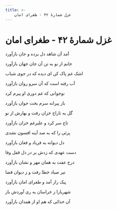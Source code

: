 ```yaml
---
title: >-
    غزل شمارهٔ ۴۲ - طغرای امان
---
```

# غزل شمارهٔ ۴۲ - طغرای امان

<div class="b" id="bn1"><div class="m1"><p>آمد آن شاهد دل برده و جان بازآورد</p></div>
<div class="m2"><p>جانم از نو به تن آن جان جهان بازآورد</p></div></div>
<div class="b" id="bn2"><div class="m1"><p>اشک غم پاک کن ای دیده که در جوی شباب</p></div>
<div class="m2"><p>آب رفته است که آن سرو روان بازآورد</p></div></div>
<div class="b" id="bn3"><div class="m1"><p>نوجوانی که غم دوری او پیرم کرد</p></div>
<div class="m2"><p>باز پیرانه سرم بخت جوان بازآورد</p></div></div>
<div class="b" id="bn4"><div class="m1"><p>گل به تاراج خزان رفت و بهارش از نو</p></div>
<div class="m2"><p>تاج سر کرد و علیرغم خزان بازآورد</p></div></div>
<div class="b" id="bn5"><div class="m1"><p>پرئی را که به صد آینه افسون نشدی</p></div>
<div class="m2"><p>دل دیوانه به فریاد و فغان بازآورد</p></div></div>
<div class="b" id="bn6"><div class="m1"><p>دست عهدی که زدش بر در دل قفل وفا</p></div>
<div class="m2"><p>درج عفت به همان مهر و نشان بازآورد</p></div></div>
<div class="b" id="bn7"><div class="m1"><p>تیر صیاد خطا رفت و ز دیوان قضا</p></div>
<div class="m2"><p>پیک راز آمد و طغرای امان بازآورد</p></div></div>
<div class="b" id="bn8"><div class="m1"><p>شهریارا ز خراسان به ری آوردش باز</p></div>
<div class="m2"><p>آن خدائی که هم او از همدان بازآورد</p></div></div>
